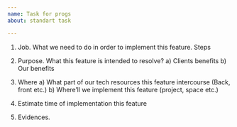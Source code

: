 ```yaml
---
name: Task for progs
about: standart task

---
```


1.  Job. What we need to do in order to implement this feature. Steps
2.  Purpose. What this feature is intended to resolve? 
a) Clients benefits
b) Our benefits
3.  Where 
a) What part of our tech resources this feature intercourse  (Back, front etc.) 
b) Where’ll we implement this feature (project, space etc.) 

4.  Estimate time of implementation this feature 
5.  Evidences.
